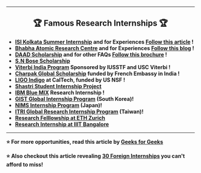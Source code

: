 --------------------------------------------------------------------------------------------

## <p align="center"> 🏆 Famous Research Internships 🏆 </p> 

* **[ISI Kolkata Summer Internship](https://www.isical.ac.in/~rcbose/internship/index.html) and for Experiences [Follow this article](https://mondaymorning.nitrkl.ac.in/article/2020/03/16/2676-intern-diaries--indian-statistical-institute-kolkata/) !**
* **[Bhabha Atomic Research Centre](http://www.barc.gov.in/student/) and for Experiences [Follow this blog](https://blog.internshala.com/2019/06/how-i-got-an-internship-at-bhabha-atomic-research-centre/) !** 
* **[DAAD Scholarship](https://www2.daad.de/deutschland/stipendium/datenbank/en/21148-scholarship-database/?detail=50015295) and for other FAQs [Follow this brochure](https://collegedunia.com/scholarship/14-daad-scholarships) !**
* **[S.N Bose Scholarship](https://www.iusstf.org/program/for-indian-students)**
* **[Viterbi India Program](https://www.iusstf.org/program/iusstf-viterbi-program) Sponsored by IUSSTF and USC Viterbi !**
* **[Charpak Global Scholarship](https://www.inde.campusfrance.org/charpak-lab-scholarship) funded by French Embassy in India !**
* **[LIGO Indigo](http://jobs.gw-indigo.org/tiki-index.php?page=LIGO-IndIGO+Summer+Students+Program)  at CalTech, funded by US NSF !**
* **[Shastri Student Internship Project](https://www.shastriinstitute.org/Shastri_Student_Internship_Project)**
* **[IBM Blue MIX](https://researcher.watson.ibm.com/researcher/view_group_subpage.php?id=8101) Research Internship !**
* **[GIST Global Internship Program](https://www.gist.ac.kr/en/html/sub07/0702.html) (South Korea)!**
* **[NIMS Internship Program](https://www.nims.go.jp/eng/hr-development/internship.html) (Japan)!**
* **[ITRI Global Research Internship Program](https://www.itri.org.tw/english/ListStyle.aspx?DisplayStyle=05&SiteID=1&MmmID=617731531432246346) (Taiwan)!**
* **[Research Felllowship at ETH Zurich](https://inf.ethz.ch/studies/summer-research-fellowship.html)**
* **[Research Internship at IIIT Bangalore](https://www.iiitb.ac.in/summer-internship)**

--------------------------------------------------------------------------------------------
 
**⭐ For more opportunities, read this article by [Geeks for Geeks](https://www.geeksforgeeks.org/summer-research-internships/)** 


**⭐ Also checkout this article revealing [30 Foreign Internships](http://anumbmind.xyz/career/internship-guide/30-foreign-research-internship-for-indian-engineering-students/) you can't afford to miss!**
